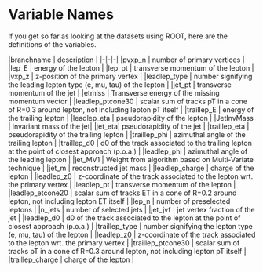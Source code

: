 # Variable Names

If you get so far as looking at the datasets using ROOT, here are the definitions of the variables.

|branchname                 | description |
|-|-|-|
|pvxp\_n                    | number of primary vertices |
|lep\_E                     | energy of the lepton |
|lep\_pt                    | transverse momentum of the lepton |
|vxp\_z                     | z-position of the primary vertex |
|leadlep\_type              | number signifying the leading lepton type (e, mu, tau) of the lepton |
|jet\_pt                    | transverse momentum of the jet |
|etmiss                    | Transverse energy of the missing momentum vector |
|leadlep\_ptcone30              | scalar sum of tracks pT in a cone of R=0.3 around lepton, not including lepton pT itself |
|traillep\_E                     | energy of the trailing lepton |
|leadlep\_eta                   | pseudorapidity of the lepton |
|JetInvMass                   |  invariant mass of the jet|
|jet\_eta| pseudorapidity of the jet |
|traillep\_eta                   | pseudorapidity of the trailing lepton |
|traillep\_phi                   | azimuthal angle of the trailing lepton |
|traillep\_d0     | d0 of the track associated to the trailing lepton at the point of closest approach (p.o.a.) |
|leadlep\_phi                   | azimuthal angle of the leading lepton |
|jet\_MV1                   | Weight from algorithm based on Multi-Variate technique |
|jet\_m                  | reconstructed jet mass |
|leadlep\_charge                | charge of the lepton |
|leadlep\_z0                    | z-coordinate of the track associated to the lepton wrt. the primary vertex |
|leadlep\_pt                    | transverse momentum of the lepton |
|leadlep\_etcone20              | scalar sum of tracks ET in a cone of R=0.2 around lepton, not including lepton ET itself |
|lep\_n                     | number of preselected leptons |
|n\_jets                     | number of selected jets |
|jet\_jvf                   | jet vertex fraction of the jet |
|leadlep\_d0    | d0 of the track associated to the lepton at the point of closest approach (p.o.a.) |
|traillep\_type                  | number signifying the lepton type (e, mu, tau) of the lepton |
|leadlep\_z0                    | z-coordinate of the track associated to the lepton wrt. the primary vertex |
|traillep\_ptcone30             | scalar sum of tracks pT in a cone of R=0.3 around lepton, not including lepton pT itself |
|traillep\_charge                | charge of the lepton |


